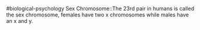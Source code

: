 #biological-psychology 
Sex Chromosome::The 23rd pair in humans is called the sex chromosome, females have two x chromosomes while males have an x and y.